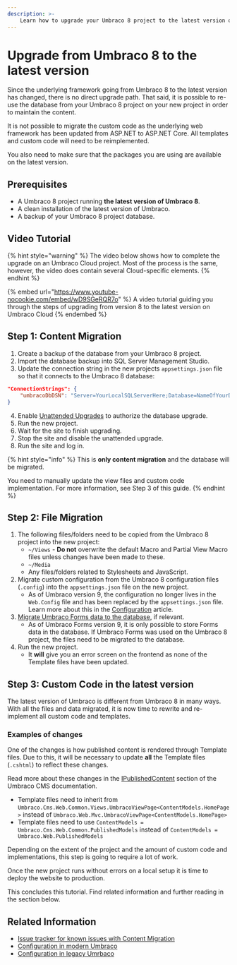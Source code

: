 ```yaml
---
description: >-
    Learn how to upgrade your Umbraco 8 project to the latest version of Umbraco CMS.
---
```


# Upgrade from Umbraco 8 to the latest version

Since the underlying framework going from Umbraco 8 to the latest version has changed, there is no direct upgrade path. That said, it is possible to re-use the database from your Umbraco 8 project on your new project in order to maintain the content.

It is not possible to migrate the custom code as the underlying web framework has been updated from ASP.NET to ASP.NET Core. All templates and custom code will need to be reimplemented.

You also need to make sure that the packages you are using are available on the latest version.

## Prerequisites

* A Umbraco 8 project running **the latest version of Umbraco 8**.
* A clean installation of the latest version of Umbraco.
* A backup of your Umbraco 8 project database.

## Video Tutorial

{% hint style="warning" %}
The video below shows how to complete the upgrade on an Umbraco Cloud project. Most of the process is the same, however, the video does contain several Cloud-specific elements.
{% endhint %}

{% embed url="https://www.youtube-nocookie.com/embed/wD9SGeRQR7o" %}
A video tutorial guiding you through the steps of upgrading from version 8 to the latest version on Umbraco Cloud
{% endembed %}

## Step 1: Content Migration

1. Create a backup of the database from your Umbraco 8 project.
2. Import the database backup into SQL Server Management Studio.
3. Update the connection string in the new projects `appsettings.json` file so that it connects to the Umbraco 8 database:

```json
"ConnectionStrings": {
    "umbracoDbDSN": "Server=YourLocalSQLServerHere;Database=NameOfYourDatabaseHere;Integrated Security=true"
}
```

4. Enable [Unattended Upgrades](../README.md#enable-the-unattended-upgrade-feature) to authorize the database upgrade.
5. Run the new project.
6. Wait for the site to finish upgrading.
7. Stop the site and disable the unattended upgrade.
8. Run the site and log in.

{% hint style="info" %}
This is **only content migration** and the database will be migrated.

You need to manually update the view files and custom code implementation. For more information, see Step 3 of this guide.
{% endhint %}

## Step 2: File Migration

1. The following files/folders need to be copied from the Umbraco 8 project into the new project:
   * `~/Views` - **Do not** overwrite the default Macro and Partial View Macro files unless changes have been made to these.
   * `~/Media`
   * Any files/folders related to Stylesheets and JavaScript.
2. Migrate custom configuration from the Umbraco 8 configuration files (`.config`) into the `appsettings.json` file on the new project.
   * As of Umbraco version 9, the configuration no longer lives in the `Web.Config` file and has been replaced by the `appsettings.json` file. Learn more about this in the [Configuration](../../../../reference/configuration/README.md) article.
3. [Migrate Umbraco Forms data to the database](https://docs.umbraco.com/umbraco-forms/developer/forms-in-the-database), if relevant.
   * As of Umbraco Forms version 9, it is only possible to store Forms data in the database. If Umbraco Forms was used on the Umbraco 8 project, the files need to be migrated to the database.
4. Run the new project.
   * It **will** give you an error screen on the frontend as none of the Template files have been updated.

## Step 3: Custom Code in the latest version

The latest version of Umbraco is different from Umbraco 8 in many ways. With all the files and data migrated, it is now time to rewrite and re-implement all custom code and templates.

### Examples of changes

One of the changes is how published content is rendered through Template files. Due to this, it will be necessary to update **all** the Template files (`.cshtml`) to reflect these changes.

Read more about these changes in the [IPublishedContent](../../../../reference/querying/ipublishedcontent) section of the Umbraco CMS documentation.

* Template files need to inherit from `Umbraco.Cms.Web.Common.Views.UmbracoViewPage<ContentModels.HomePage>` instead of `Umbraco.Web.Mvc.UmbracoViewPage<ContentModels.HomePage>`
* Template files need to use `ContentModels = Umbraco.Cms.Web.Common.PublishedModels` instead of `ContentModels = Umbraco.Web.PublishedModels`

Depending on the extent of the project and the amount of custom code and implementations, this step is going to require a lot of work.

Once the new project runs without errors on a local setup it is time to deploy the website to production.

This concludes this tutorial. Find related information and further reading in the section below.

## Related Information

* [Issue tracker for known issues with Content Migration](https://github.com/umbraco/UmbracoDocs/issues)
* [Configuration in modern Umbraco](../../../../reference/configuration/README.md)
* [Configuration in legacy Umrbaco](https://our.umbraco.com/documentation/Reference/Configuration-for-Umbraco-7-and-8/)

